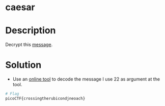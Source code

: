 #  caesar

# Description
Decrypt this [message](https://jupiter.challenges.picoctf.org/static/7d707a443e95054dc4cf30b1d9522ef0/ciphertext).
# Solution

-  Use an [online tool](https://cryptii.com/pipes/caesar-cipher) to decode the message I use 22 as argument at the tool.
``` bash
# Flag
picoCTF{crossingtherubicondjneoach}
```
